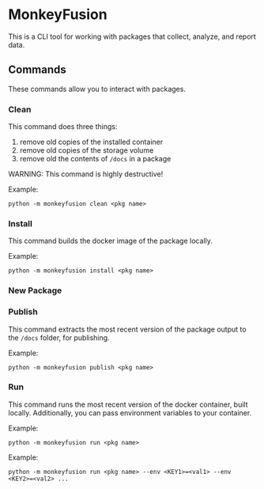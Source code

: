 # MonkeyFusion

This is a CLI tool for working with packages that collect, analyze, and report data.



## Commands
These commands allow you to interact with packages.

### Clean
This command does three things:
1. remove old copies of the installed container
1. remove old copies of the storage volume
1. remove old the contents of `/docs` in a package

WARNING: This command is highly destructive!

Example:

```
python -m monkeyfusion clean <pkg name>
```

### Install
This command builds the docker image of the package locally.

Example:

```
python -m monkeyfusion install <pkg name>
```

### New Package

### Publish
This command extracts the most recent version of the package output to the `/docs` folder, for publishing.

Example:

```
python -m monkeyfusion publish <pkg name>
```

### Run
This command runs the most recent version of the docker container, built locally. Additionally, you can pass environment variables to your container.

Example:

```
python -m monkeyfusion run <pkg name>
```

Example:

```
python -m monkeyfusion run <pkg name> --env <KEY1>=<val1> --env <KEY2>=<val2> ...
```

